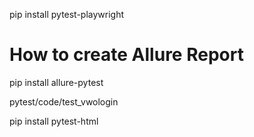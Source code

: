  
pip install pytest-playwright

# How to create Allure Report
pip install allure-pytest


pytest/code/test_vwologin

pip install pytest-html
